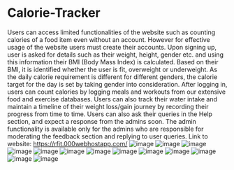 # Calorie-Tracker
Users can access limited functionalities of the website such as counting calories of a food item even without an account. However for effective usage of the website users must create their accounts. Upon signing up, user is asked for details such as their weight, height, gender etc. and using this information their BMI (Body Mass Index) is calculated. Based on their BMI, it is identified whether the user is fit, overweight or underweight. As the daily calorie requirement is different for different genders, the calorie target for the day is set by taking gender into consideration. After logging in, users can count calories by logging meals and workouts from our extensive food and exercise databases. Users can also track their water intake and maintain a timeline of their weight loss/gain journey by recording their progress from time to time. Users can also ask their queries in the Help section, and expect a response from the admins soon. The admin functionality is available only for the admins who are responsible for moderating the feedback section and replying to user queries.
Link to website: https://rfit.000webhostapp.com/
![image](https://github.com/chhaviGupta986/Calorie-Tracker/assets/94625954/96313c4c-9354-4f02-a985-3dc0010ac44d)
![image](https://github.com/chhaviGupta986/Calorie-Tracker/assets/94625954/a5dbcd9b-7e7a-4cff-97b3-07ef2e6a619a)
![image](https://github.com/chhaviGupta986/Calorie-Tracker/assets/94625954/07848a68-f8c5-4087-a469-4be538d88e37)
![image](https://github.com/chhaviGupta986/Calorie-Tracker/assets/94625954/ed32d3f5-e2dc-4145-8140-6becbb27d63a)
![image](https://github.com/chhaviGupta986/Calorie-Tracker/assets/94625954/12626371-6f9e-4fc8-b30a-7b1d5a01adaf)
![image](https://github.com/chhaviGupta986/Calorie-Tracker/assets/94625954/3f89b1b5-bd24-4c28-88bd-6dd0b5efd0d4)
![image](https://github.com/chhaviGupta986/Calorie-Tracker/assets/94625954/cd2481ea-40cd-4c87-9adb-6c9018c6db14)
![image](https://github.com/chhaviGupta986/Calorie-Tracker/assets/94625954/62fbf2a1-f9bf-4347-b7b0-f80cbcc4f3cb)
![image](https://github.com/chhaviGupta986/Calorie-Tracker/assets/94625954/2cd2518f-d295-4e84-a27e-5f94f026143a)
![image](https://github.com/chhaviGupta986/Calorie-Tracker/assets/94625954/85eb7386-b9a7-442a-ae5f-4756dcd68ab0)
![image](https://github.com/chhaviGupta986/Calorie-Tracker/assets/94625954/4c2a4bc4-734b-4c7a-9e49-dfc3f0f2aed1)
![image](https://github.com/chhaviGupta986/Calorie-Tracker/assets/94625954/2d7052ea-f28d-4363-bc60-d4c2b8d6097c)
![image](https://github.com/chhaviGupta986/Calorie-Tracker/assets/94625954/bf258006-d347-4efa-bf22-87492a2c80ad)







